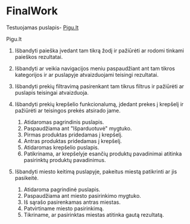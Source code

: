 # FinalWork

Testuojamas puslapis- [Pigu.lt](https://pigu.lt/lt/)

Pigu.lt

1.	Išbandyti paieška įvedant tam tikrą žodį ir pažiūrėti ar rodomi tinkami paieškos rezultatai.
2.	Išbandyti ar veikia navigacijos meniu paspaudžiant ant tam tikros kategorijos ir ar puslapyje atvaizduojami teisingi rezultatai.
3.	Išbandyti prekių filtravimą pasirenkant tam tikrus filtrus ir pažiūrėti ar puslapis teisingai atvaizduoja.
4.	Išbandyti prekių krepšelio funkcionalumą, įdedant prekes į krepšelį ir pažiūrėti ar teisingos prekės atsirado jame.
     1. Atidaromas pagrindinis puslapis.
  	 2. Paspaudžiama ant "Išparduotuvė" mygtuko.
     3. Pirmas produktas pridedamas į krepšelį.
     4. Antras produktas pridedamas į krepšelį.
     5. Atidaromas krepšelio puslapis.
     6. Patikrinama, ar krepšelyje esančių produktų pavadinimai atitinka pasirinktų produktų pavadinimus.
  
5.	Išbandyti miesto keitimą puslapyje, pakeitus miestą patikrinti ar jis pasikeitė.
     1. Atidaroma pagrindinė puslapis.
     2. Paspaudžiama ant miesto pasirinkimo mygtuko.
     3. Iš sąrašo pasirenkamas antras miestas.
     4. Patvirtiname miesto pasirinkimą.
     5. Tikriname, ar pasirinktas miestas atitinka gautą rezultatą.
   
        




